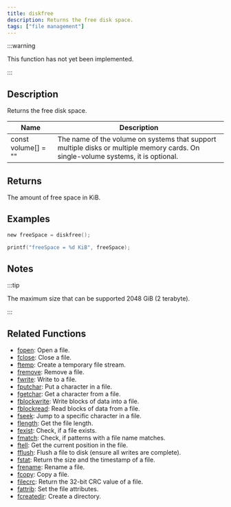 ```yaml
---
title: diskfree
description: Returns the free disk space.
tags: ["file management"]
---
```


<VersionWarn version='omp v1.1.0.2612' />

:::warning

This function has not yet been implemented.

:::

<LowercaseNote />

## Description

Returns the free disk space.

| Name                | Description                                                                                                                        |
| ------------------- | ---------------------------------------------------------------------------------------------------------------------------------- |
| const volume[] = "" | The name of the volume on systems that support multiple disks or multiple memory cards.  On single-volume systems, it is optional. |

## Returns

The amount of free space in KiB.

## Examples

```c
new freeSpace = diskfree();

printf("freeSpace = %d KiB", freeSpace);
```

## Notes

:::tip

The maximum size that can be supported 2048 GiB (2 terabyte).

:::

## Related Functions

- [fopen](fopen): Open a file.
- [fclose](fclose): Close a file.
- [ftemp](ftemp): Create a temporary file stream.
- [fremove](fremove): Remove a file.
- [fwrite](fwrite): Write to a file.
- [fputchar](fputchar): Put a character in a file.
- [fgetchar](fgetchar): Get a character from a file.
- [fblockwrite](fblockwrite): Write blocks of data into a file.
- [fblockread](fblockread): Read blocks of data from a file.
- [fseek](fseek): Jump to a specific character in a file.
- [flength](flength): Get the file length.
- [fexist](fexist): Check, if a file exists.
- [fmatch](fmatch): Check, if patterns with a file name matches.
- [ftell](ftell): Get the current position in the file.
- [fflush](fflush): Flush a file to disk (ensure all writes are complete).
- [fstat](fstat): Return the size and the timestamp of a file.
- [frename](frename): Rename a file.
- [fcopy](fcopy): Copy a file.
- [filecrc](filecrc): Return the 32-bit CRC value of a file.
- [fattrib](fattrib): Set the file attributes.
- [fcreatedir](fcreatedir): Create a directory.
